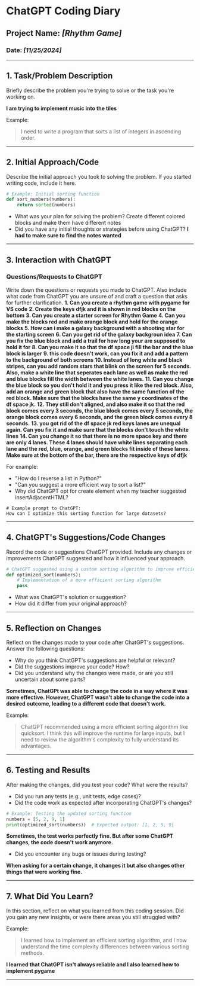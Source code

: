 
# ChatGPT Coding Diary

## Project Name: _[Rhythm Game]_

### Date: _[11/25/2024]_

---

## 1. **Task/Problem Description**

Briefly describe the problem you're trying to solve or the task you're working on.

**I am trying to implement music into the tiles**

Example:
> I need to write a program that sorts a list of integers in ascending order.

---

## 2. **Initial Approach/Code**

Describe the initial approach you took to solving the problem. If you started writing code, include it here.

```python
# Example: Initial sorting function
def sort_numbers(numbers):
    return sorted(numbers)
```

- What was your plan for solving the problem?
Create different colored blocks and make them have different notes
- Did you have any initial thoughts or strategies before using ChatGPT?
**I had to make sure to find the notes wanted**
---

## 3. **Interaction with ChatGPT**

### Questions/Requests to ChatGPT
Write down the questions or requests you made to ChatGPT. 
Also include what code from ChatGPT you are unsure of and craft a question that asks for further clarification. 
**1. Can you create a rhythm game with pygame for VS code**
**2. Create the keys dfjk and it is shown in red blocks on the bottom**
**3. Can you create a starter screen for Rhythm Game**
**4. Can you make the blocks red and make orange block and hold for the orange blocks**
**5. How can i make a galaxy background with a shooting star for the starting screen**
**6. Can you get rid of the galaxy backgroun idea**
**7. Can you fix the blue block and add a trail for how long your are supposed to hold it for**
**8. Can you make it so that the df space ji fill the bar and the blue block is larger**
**9. this code doesn't work, can you fix it and add a pattern to the background of both screens**
**10. Instead of long white and black stripes, can you add random stars that blink on the screen for 5 seconds. Also, make a white line that seperates each lane as well as make the red and blue blocks fill the width between the white lanes.**
**11. Can you change the blue block so you don't hold it and you press it like the red block. Also, add an orange and green block that also have the same function of the red block. Make sure that the blocks have the same y coordinates of the df space jk.**
**12. They still don't aligned, and also make it so that the red block comes every 3 seconds, the blue block comes every 5 seconds, the orange block comes every 6 seconds, and the green block comes every 8 seconds.**
**13. you got rid of the df space jk red keys lanes are unequal again. Can you fix it and make sure that the blocks don't touch the white lines**
**14. Can you change it so that there is no more space key and there are only 4 lanes. These 4 lanes should have white lines separating each lane and the red, blue, orange, and green blocks fit inside of these lanes. Make sure at the bottom of the bar, there are the respective keys of dfjk**



 


 
 For example:
- "How do I reverse a list in Python?"
- "Can you suggest a more efficient way to sort a list?"
- Why did ChatGPT opt for create element when my teacher suggested insertAdjacentHTML?

```text
# Example prompt to ChatGPT:
How can I optimize this sorting function for large datasets?
```

---

## 4. **ChatGPT's Suggestions/Code Changes**

Record the code or suggestions ChatGPT provided. Include any changes or improvements ChatGPT suggested and how it influenced your approach.

```python
# ChatGPT suggested using a custom sorting algorithm to improve efficiency
def optimized_sort(numbers):
    # Implementation of a more efficient sorting algorithm
    pass
```

- What was ChatGPT's solution or suggestion?
- How did it differ from your original approach?

---

## 5. **Reflection on Changes**

Reflect on the changes made to your code after ChatGPT's suggestions. Answer the following questions:

- Why do you think ChatGPT's suggestions are helpful or relevant?
- Did the suggestions improve your code? How?
- Did you understand why the changes were made, or are you still uncertain about some parts?

**Sometimes, ChatGPt was able to change the code in a way where it was more effective. However, ChatGPT wasn't able to change the code into a desired outcome, leading to a different code that doesn't work.**


Example:
> ChatGPT recommended using a more efficient sorting algorithm like quicksort. I think this will improve the runtime for large inputs, but I need to review the algorithm's complexity to fully understand its advantages.

---

## 6. **Testing and Results**

After making the changes, did you test your code? What were the results?

- Did you run any tests (e.g., unit tests, edge cases)?
- Did the code work as expected after incorporating ChatGPT's changes?

```python
# Example: Testing the updated sorting function
numbers = [5, 2, 9, 1]
print(optimized_sort(numbers))  # Expected output: [1, 2, 5, 9]
```

**Sometimes, the test works perfectly fine. But after some ChatGPT changes, the code doesn't work anymore.**

- Did you encounter any bugs or issues during testing?

**When asking for a certain change, it changes it but also changes other things that were working fine.**

---

## 7. **What Did You Learn?**

In this section, reflect on what you learned from this coding session. Did you gain any new insights, or were there areas you still struggled with? 

Example:
> I learned how to implement an efficient sorting algorithm, and I now understand the time complexity differences between various sorting methods.

**I learned that ChatGPT isn't always reliable and I also learned how to implement pygame**

---
